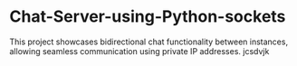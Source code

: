 # Chat-Server-using-Python-sockets
This project showcases bidirectional chat functionality between instances, allowing seamless communication using private IP addresses. jcsdvjk
